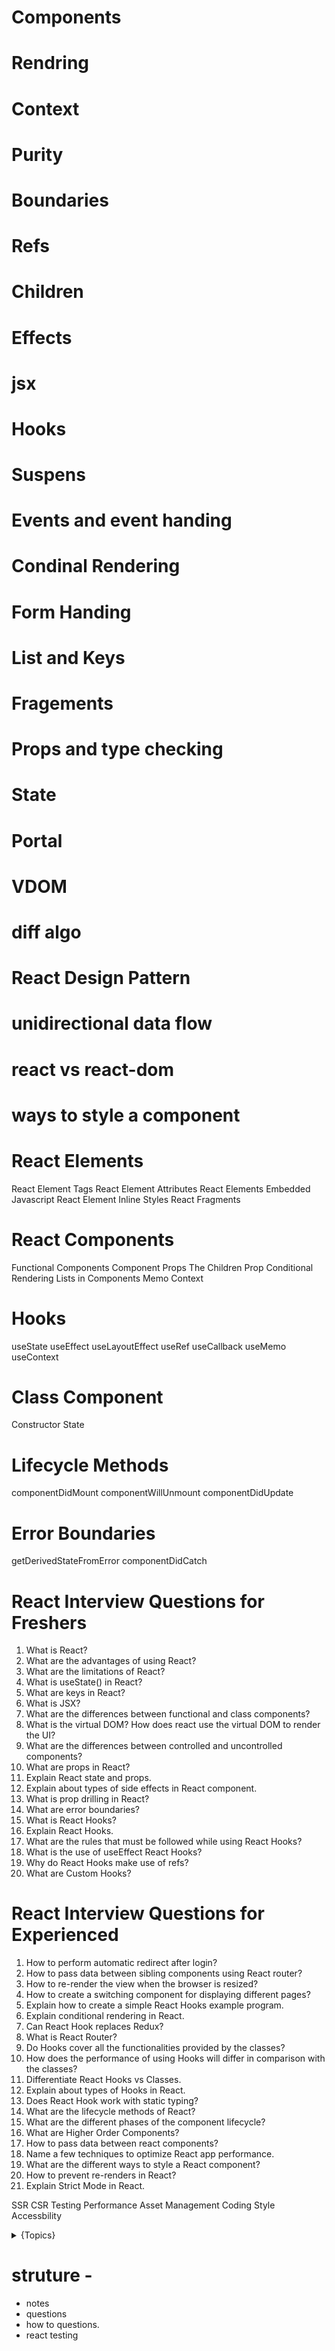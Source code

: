 # Components 
# Rendring 
# Context 
# Purity
# Boundaries
# Refs
# Children
# Effects
# jsx
# Hooks 
# Suspens
# Events and event handing 
# Condinal Rendering 
# Form Handing 
# List and Keys
# Fragements
# Props and type checking  
# State 
# Portal
# VDOM
# diff algo

# React Design Pattern

# unidirectional data flow 

# react vs react-dom
# ways to style a component

#  React Elements
React Element Tags
React Element Attributes
React Elements Embedded Javascript
React Element Inline Styles
React Fragments

# React Components
Functional Components
Component Props
The Children Prop
Conditional Rendering
Lists in Components
Memo
Context

# Hooks
useState
useEffect
useLayoutEffect
useRef
useCallback
useMemo
useContext

# Class Component
Constructor
State

# Lifecycle Methods
componentDidMount
componentWillUnmount
componentDidUpdate

# Error Boundaries
getDerivedStateFromError
componentDidCatch

# React Interview Questions for Freshers
1. What is React?
2. What are the advantages of using React?
3. What are the limitations of React?
4. What is useState() in React?
5. What are keys in React?
6. What is JSX?
7. What are the differences between functional and class components?
8. What is the virtual DOM? How does react use the virtual DOM to render the UI?
9. What are the differences between controlled and uncontrolled components?
10. What are props in React?
11. Explain React state and props.
12. Explain about types of side effects in React component.
13. What is prop drilling in React?
14. What are error boundaries?
15. What is React Hooks?
16. Explain React Hooks.
17. What are the rules that must be followed while using React Hooks?
18. What is the use of useEffect React Hooks?
19. Why do React Hooks make use of refs?
20. What are Custom Hooks?
# React Interview Questions for Experienced
1. How to perform automatic redirect after login?
2. How to pass data between sibling components using React router?
3. How to re-render the view when the browser is resized?
4. How to create a switching component for displaying different pages?
5. Explain how to create a simple React Hooks example program.
6. Explain conditional rendering in React.
7. Can React Hook replaces Redux?
8. What is React Router?
9. Do Hooks cover all the functionalities provided by the classes?
10. How does the performance of using Hooks will differ in comparison with the classes?
11. Differentiate React Hooks vs Classes.
12. Explain about types of Hooks in React.
13. Does React Hook work with static typing?
14. What are the lifecycle methods of React?
15. What are the different phases of the component lifecycle?
16. What are Higher Order Components?
17. How to pass data between react components?
18. Name a few techniques to optimize React app performance.
19. What are the different ways to style a React component?
20. How to prevent re-renders in React?
21. Explain Strict Mode in React.

SSR
CSR
Testing 
Performance 
Asset Management 
Coding Style 
Accessbility   


<details>
    <summary>{Topics}</summary>
    <div class="content">{Content}</div>
</details>

# struture - 
- notes 
- questions 
- how to questions.
- react testing